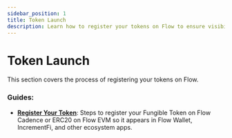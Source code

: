 ```yaml
---
sidebar_position: 1
title: Token Launch
description: Learn how to register your tokens on Flow to ensure visibility in wallets and ecosystem projects.
---
```


# Token Launch

This section covers the process of registering your tokens on Flow.

### Guides:

- **[Register Your Token](register-token.md)**: Steps to register your Fungible Token on Flow Cadence or ERC20 on Flow EVM so it appears in Flow Wallet, IncrementFi, and other ecosystem apps.

